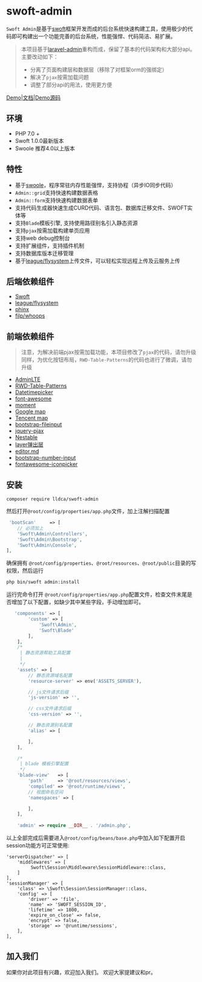 # swoft-admin

`Swoft Admin`是基于[swoft](https://github.com/swoft-cloud/swoft)框架开发而成的后台系统快速构建工具，使用极少的代码即可构建出一个功能完善的后台系统，性能强悍、代码简洁、易扩展。

>本项目基于[laravel-admin](http://laravel-admin.org/)重构而成，保留了基本的代码架构和大部分api。主要改动如下：
>+ 分离了页面构建层和数据层（移除了对框架orm的强绑定）
>+ 解决了`pjax`按需加载问题 
>+ 调整了部分api的用法，使用更方便

[Demo](http://103.45.104.52:8000)|[文档]()|[Demo源码](https://github.com/jqhph/swoft-admin-demo)

## 环境
+ PHP 7.0 +
+ Swoft 1.0.0最新版本
+ Swoole 推荐4.0以上版本

## 特性

+ 基于[swoole](https://www.swoole.com/)，程序常驻内存性能强悍，支持协程（异步IO同步代码）
+ `Admin::grid`支持快速构建数据表格
+ `Admin::form`支持快速构建数据表单
+ 支持代码生成器快速生成CURD代码、语言包、数据库迁移文件、SWOFT实体等
+ 支持`Blade`模板引擎, 支持使用路径别名引入静态资源
+ 支持`pjax`按需加载构建单页应用
+ 支持web debug控制台
+ 支持扩展组件，支持插件机制
+ 支持数据库版本迁移管理
+ 基于[league/flysystem](http://flysystem.thephpleague.com/docs/)上传文件，可以轻松实现远程上传及云服务上传


## 后端依赖组件

+ [Swoft](http://www.swoft.org/)
+ [league/flysystem](http://flysystem.thephpleague.com/docs/)
+ [phinx](http://docs.phinx.org/en/latest/)
+ [filp/whoops](http://filp.github.io/whoops/)


## 前端依赖组件
> 注意，为解决前端pjax按需加载功能，本项目修改了`pjax`的代码，请勿升级
> 同样，为优化按钮布局，`RWD-Table-Patterns`的代码也进行了微调，请勿升级
+ [AdminLTE](https://almsaeedstudio.com/)
+ [RWD-Table-Patterns](http://gergeo.se/RWD-Table-Patterns/)
+ [Datetimepicker](http://eonasdan.github.io/bootstrap-datetimepicker/)
+ [font-awesome](http://fontawesome.io)
+ [moment](http://momentjs.com/)
+ [Google map](https://www.google.com/maps)
+ [Tencent map](http://lbs.qq.com/)
+ [bootstrap-fileinput](https://github.com/kartik-v/bootstrap-fileinput)
+ [jquery-pjax](https://github.com/defunkt/jquery-pjax)
+ [Nestable](http://dbushell.github.io/Nestable/)
+ [layer弹出层](https://layer.layui.com/)
+ [editor.md](https://pandao.github.io/editor.md/)
+ [bootstrap-number-input](https://github.com/wpic/bootstrap-number-input)
+ [fontawesome-iconpicker](https://github.com/itsjavi/fontawesome-iconpicker)

## 安装
```
composer require lldca/swoft-admin
```
然后打开`@root/config/properties/app.php`文件，加上注解扫描配置
```php
 'bootScan'     => [
    // 必须加上 
    'Swoft\Admin\Controllers',
    'Swoft\Admin\Bootstrap',
    'Swoft\Admin\Console',
],
```


确保拥有 `@root/config/properties`、`@root/resources`、`@root/public`目录的写权限，然后运行

```bash
php bin/swoft admin:install
```
运行完命令打开 `@root/config/properties/app.php`配置文件，检查文件末尾是否增加了以下配置，如缺少其中某些字段，手动增加即可。
```php
   'components' => [
        'custom' => [
            'Swoft\Admin',
            'Swoft\Blade'
        ],
    ],        
    /*
     | 静态资源帮助工具配置
     |
     */
    'assets' => [
        // 静态资源域名配置
        'resource-server' => env('ASSETS_SERVER'),

        // js文件请求后缀
        'js-version' => '',

        // css文件请求后缀
        'css-version' => '',

        // 静态资源别名配置
        'alias' => [

        ],
    ],

    /*
     | blade 模板引擎配置
     */
    'blade-view'   => [
        'path'     => '@root/resources/views',
        'compiled' => '@root/runtime/views',
        // 视图命名空间
        'namespaces' => [

        ],
    ],
    
    'admin' => require __DIR__ . '/admin.php',
```

以上全部完成后需要进入`@root/config/beans/base.php`中加入如下配置开启session功能方可正常使用:
```
'serverDispatcher' => [
    'middlewares' => [
         Swoft\Session\Middleware\SessionMiddleware::class,
    ]
],
'sessionManager' => [
    'class' => \Swoft\Session\SessionManager::class,
    'config' => [
        'driver' => 'file',
        'name' => 'SWOFT_SESSION_ID',
        'lifetime' => 1800,
        'expire_on_close' => false,
        'encrypt' => false,
        'storage' => '@runtime/sessions',
    ],
],
```


## 加入我们
如果你对此项目有兴趣，欢迎加入我们。
欢迎大家提建议和pr。

